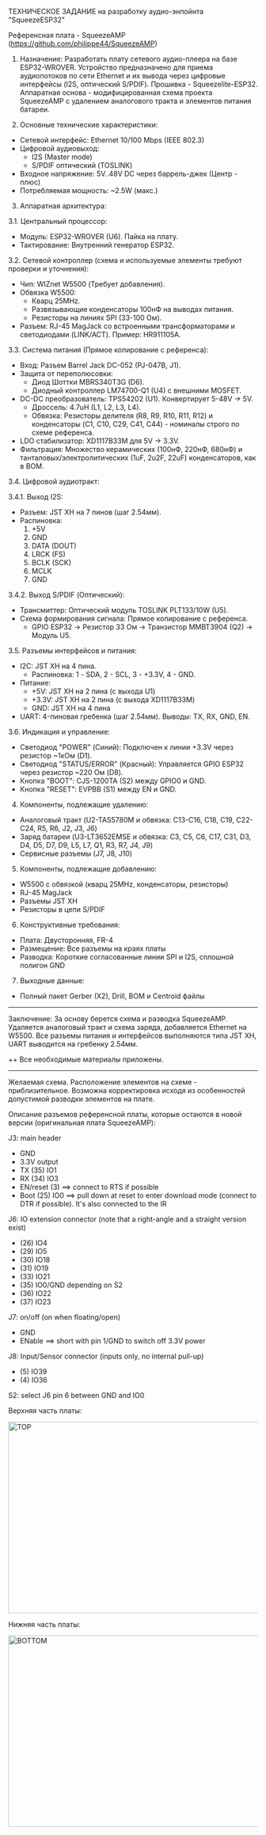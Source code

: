 ТЕХНИЧЕСКОЕ ЗАДАНИЕ на разработку аудио-энпойнта "SqueezeESP32"

Референсная плата - SqueezeAMP (https://github.com/philippe44/SqueezeAMP)

1. Назначение:  Разработать плату сетевого аудио-плеера на базе ESP32-WROVER. Устройство предназначено для приема аудиопотоков по сети Ethernet и их вывода через цифровые интерфейсы (I2S, оптический S/PDIF). Прошивка - Squeezelite-ESP32. Аппаратная основа - модифицированная схема проекта SqueezeAMP с удалением аналогового тракта и элементов питания батареи.

2. Основные технические характеристики:
- Сетевой интерфейс: Ethernet 10/100 Mbps (IEEE 802.3)
- Цифровой аудиовыход:
  - I2S (Master mode)
  - S/PDIF оптический (TOSLINK)
- Входное напряжение: 5V..48V DC через баррель-джек (Центр - плюс)
- Потребляемая мощность: ~2.5W (макс.)

3. Аппаратная архитектура:

3.1. Центральный процессор:
  - Модуль: ESP32-WROVER (U6). Пайка на плату.
  - Тактирование: Внутренний генератор ESP32.

3.2. Сетевой контроллер (схема и используемые элементы требуют проверки и уточнения):
- Чип: WIZnet W5500 (Требует добавления).
- Обвязка W5500:
  - Кварц 25MHz.
  - Развязывающие конденсаторы 100нФ на выводах питания.
  - Резисторы на линиях SPI (33-100 Ом).
- Разъем: RJ-45 MagJack со встроенными трансформаторами и светодиодами (LINK/ACT). Пример: HR911105A.

3.3. Система питания (Прямое копирование с референса):
- Вход: Разъем Barrel Jack DC-052 (PJ-047B, J1).
- Защита от переполюсовки:
  - Диод Шоттки MBRS340T3G (D6).
  - Диодный контроллер LM74700-Q1 (U4) с внешними MOSFET.
- DC-DC преобразователь: TPS54202 (U1). Конвертирует 5-48V -> 5V.
  - Дроссель: 4.7uH (L1, L2, L3, L4).
  - Обвязка: Резисторы делителя (R8, R9, R10, R11, R12) и конденсаторы (C1, C10, C29, C41, C44) - номиналы строго по схеме референса.
- LDO стабилизатор: XD1117B33M для 5V -> 3.3V.
- Фильтрация: Множество керамических (100нФ, 220нФ, 680нФ) и танталовых/электролитических (1uF, 2u2F, 22uF) конденсаторов, как в BOM.

3.4. Цифровой аудиотракт:

3.4.1. Выход I2S:
- Разъем: JST XH на 7 пинов (шаг 2.54мм).
- Распиновка:
  1. +5V
  2. GND
  3. DATA (DOUT)
  4. LRCK (FS)
  5. BCLK (SCK)
  6. MCLK
  7. GND

3.4.2. Выход S/PDIF (Оптический):
- Трансмиттер: Оптический модуль TOSLINK PLT133/10W (U5).
- Схема формирования сигнала: Прямое копирование с референса.
  - GPIO ESP32 -> Резистор 33 Ом -> Транзистор MMBT3904 (Q2) -> Модуль U5.

3.5. Разъемы интерфейсов и питания:
- I2C: JST XH на 4 пина.
  - Распиновка: 1 - SDA, 2 - SCL, 3 - +3.3V, 4 - GND.
- Питание:
  - +5V: JST XH на 2 пина (с выхода U1)
  - +3.3V: JST XH на 2 пина (с выхода XD1117B33M)
  - GND: JST XH на 4 пина
- UART: 4-пиновая гребенка (шаг 2.54мм). Выводы: TX, RX, GND, EN.

3.6. Индикация и управление:
- Светодиод "POWER" (Синий): Подключен к линии +3.3V через резистор ~1кОм (D1).
- Светодиод "STATUS/ERROR" (Красный): Управляется GPIO ESP32 через резистор ~220 Ом (D8).
- Кнопка "BOOT": CJS-1200TA (S2) между GPIO0 и GND.
- Кнопка "RESET": EVPBB (S1) между EN и GND.

4. Компоненты, подлежащие удалению:
- Аналоговый тракт (U2-TAS5780M и обвязка: C13-C16, C18, C19, C22-C24, R5, R6, J2, J3, J6)
- Заряд батареи (U3-LT3652EMSE и обвязка: C3, C5, C6, C17, C31, D3, D4, D5, D7, D9, L5, L7, Q1, R3, R7, J4, J9)
- Сервисные разъемы (J7, J8, J10)

5. Компоненты, подлежащие добавлению:
- W5500 с обвязкой (кварц 25MHz, конденсаторы, резисторы)
- RJ-45 MagJack
- Разъемы JST XH
- Резисторы в цепи S/PDIF

6. Конструктивные требования:
- Плата: Двусторонняя, FR-4
- Размещение: Все разъемы на краях платы
- Разводка: Короткие согласованные линии SPI и I2S, сплошной полигон GND

7. Выходные данные:
- Полный пакет Gerber (X2), Drill, BOM и Centroid файлы

---

Заключение: За основу берется схема и разводка SqueezeAMP. Удаляется аналоговый тракт и схема заряда, добавляется Ethernet на W5500. Все разъемы питания и интерфейсов выполняются типа JST XH, UART выводится на гребенку 2.54мм.

++ Все необходимые материалы приложены.

---
Желаемая схема. Расположение элементов на схеме - приблизительное. Возможна корректировка исходя из особенностей допустимой разводки элементов на плате.

Описание разъемов референсной платы, которые остаются в новой версии (оригинальная плата SqueezeAMP):

J3: main header
- GND
- 3.3V output
- TX (35) IO1
- RX (34) IO3
- EN/reset (3) ==> connect to RTS if possible
- Boot (25) IO0 ==> pull down at reset to enter download mode (connect to DTR if possible). It's also connected to the IR

J6: IO extension connector (note that a right-angle and a straight version exist)
- (26) IO4
- (29) IO5
- (30) IO18
- (31) IO19
- (33) IO21
- (35) IO0/GND depending on S2
- (36) IO22
- (37) IO23

J7: on/off (on when floating/open)
- GND
- ENable ==> short with pin 1/GND to switch off 3.3V power

J8: Input/Sensor connector (inputs only, no internal pull-up)
- (5) IO39
- (4) IO36

S2: select J6 pin 6 between GND and IO0

Верхняя часть платы:

<img width="600" height="387" alt="TOP" src="https://github.com/user-attachments/assets/39c3300a-0d19-42f3-b561-77f5af521304" />

Нижняя часть платы:

<img width="600" height="387" alt="BOTTOM" src="https://github.com/user-attachments/assets/8ada5987-19d2-4c6e-ab8d-8222a224ad99" />

